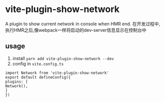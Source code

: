# vite-plugin-show-network

A plugin to show current network in console when HMR end.
在开发过程中,执行HMR之后,像webpack一样将启动的dev-server信息显示在控制台中

## usage

1. install
   `yarn add vite-plugin-show-network --dev`
3. config in `vite.config.ts`
```
import Network from 'vite-plugin-show-network'
export default defineConfig({
plugins: [
Network(),
]
})
```
